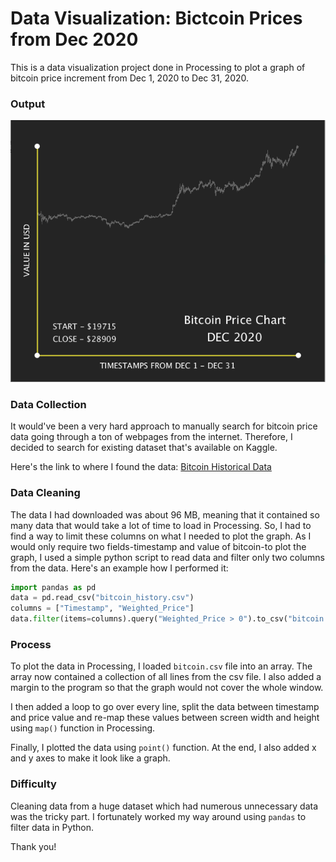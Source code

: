 # Data Visualization: Bictcoin Prices from Dec 2020
This is a data visualization project done in Processing to plot a graph of bitcoin price increment from Dec 1, 2020 to Dec 31, 2020.

###  Output
![](output.png)

### Data Collection
It would've been a very hard approach to manually search for bitcoin price data going through a ton of webpages from the internet. Therefore, I decided to search for existing dataset that's available on Kaggle.

Here's the link to where I found the data: [Bitcoin Historical Data](https://www.kaggle.com/mczielinski/bitcoin-historical-data)

### Data Cleaning
The data I had downloaded was about 96 MB, meaning that it contained so many data that would take a lot of time to load in Processing. So, I had to find a way to limit these columns on what I needed to plot the graph. As I would only require two fields-timestamp and value of bitcoin-to plot the graph, I used a simple python script to read data and filter only two columns from the data. Here's an example how I performed it:
```python
import pandas as pd
data = pd.read_csv("bitcoin_history.csv")
columns = ["Timestamp", "Weighted_Price"]
data.filter(items=columns).query("Weighted_Price > 0").to_csv("bitcoin.csv", index=False, header=False)
```

### Process
To plot the data in Processing, I loaded ```bitcoin.csv``` file into an array. The array now contained a collection of all lines from the csv file. I also added a margin to the program so that the graph would not cover the whole window.

I then added a loop to go over every line, split the data between timestamp and price value and re-map these values between screen width and height using ```map()``` function in Processing.

Finally, I plotted the data using ```point()``` function. At the end, I also added x and y axes to make it look like a graph.


### Difficulty
Cleaning data from a huge dataset which had numerous unnecessary data was the tricky part. I fortunately worked my way around using ```pandas``` to filter data in Python.

Thank you!
